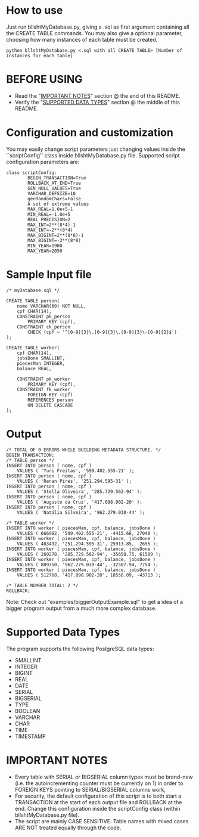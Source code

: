# How to use
Just run bllshtMyDatabase.py, giving a .sql as first argument containing all the CREATE TABLE commands. You may also give a optional parameter, choosing how many instances of each table must be created.
```
python bllshtMyDatabase.py <.sql with all CREATE TABLE> [Number of instances for each table]
```

# BEFORE USING
- Read the "[IMPORTANT NOTES](#important-notes)" section @ the end of this README.
- Verify the "[SUPPORTED DATA TYPES](#supported-data-types)" section @ the middle of this README.

# Configuration and customization
You may easily change script parameters just changing values inside the ``scriptConfig'' class inside bllshtMyDatabase.py file.
Supported script configuration parameters are:
```
class scriptConfig:
        BEGIN_TRANSACTION=True
        ROLLBACK_AT_END=True
        GEN_NULL_VALUES=True
        VARCHAR_DEFSIZE=10
        genRandomChars=False
        A set of extreme values
        MAX_REAL=1.0e+5-1
        MIN_REAL=-1.0e+5
        REAL_PRECISION=2
        MAX_INT=2**(8*4)-1
        MAX_INT=-2**(8*4)
        MAX_BIGINT=2**(8*8)-1
        MAX_BIGINT=-2**(8*8)
        MIN_YEAR=1900
        MAX_YEAR=2050
```
# Sample Input file
```
/* myDatabase.sql */

CREATE TABLE person(
	nome VARCHAR(60) NOT NULL,
	cpf CHAR(14),
	CONSTRAINT pk_person
		PRIMARY KEY (cpf),
	CONSTRAINT ck_person
		CHECK (cpf ~ '^[0-9]{3}\.[0-9]{3}\.[0-9]{3}\-[0-9]{2}$')
);

CREATE TABLE worker(
	cpf CHAR(14),
	jobsDone SMALLINT,
	piecesMan INTEGER,
	balance REAL,
	
	CONSTRAINT pk_worker
		PRIMARY KEY (cpf),
	CONSTRAINT fk_worker
		FOREIGN KEY (cpf)
		REFERENCES person
		ON DELETE CASCADE
);
```

# Output
```
/* TOTAL OF 0 ERRORS WHILE BUILDING METADATA STRUCTURE. */
BEGIN TRANSACTION;
/* TABLE person */
INSERT INTO person ( nome, cpf )
	VALUES ( 'Yuri Freitas', '599.402.555-21' );
INSERT INTO person ( nome, cpf )
	VALUES ( 'Renan Pires', '251.294.595-31' );
INSERT INTO person ( nome, cpf )
	VALUES ( 'Stella Oliveira', '285.729.562-94' );
INSERT INTO person ( nome, cpf )
	VALUES ( 'Augusto da Cruz', '417.098.902-20' );
INSERT INTO person ( nome, cpf )
	VALUES ( 'Natália Silveira', '962.279.030-44' );

/* TABLE worker */
INSERT INTO worker ( piecesMan, cpf, balance, jobsDone )
	VALUES ( 666902, '599.402.555-21', -4415.68, 27040 );
INSERT INTO worker ( piecesMan, cpf, balance, jobsDone )
	VALUES ( 483492, '251.294.595-31', 25913.85, -2655 );
INSERT INTO worker ( piecesMan, cpf, balance, jobsDone )
	VALUES ( 260278, '285.729.562-94', -35650.75, 61589 );
INSERT INTO worker ( piecesMan, cpf, balance, jobsDone )
	VALUES ( 809750, '962.279.030-44', -32507.94, 7754 );
INSERT INTO worker ( piecesMan, cpf, balance, jobsDone )
	VALUES ( 512768, '417.098.902-20', 18558.09, -43713 );

/* TABLE NUMBER TOTAL: 2 */
ROLLBACK;
```

Note: Check out "examples/biggerOutputExample.sql" to get a idea of a bigger program output from a much more complex database.

# Supported Data Types
The program supports the following PostgreSQL data types:
- SMALLINT
- INTEGER
- BIGINT
- REAL
- DATE
- SERIAL
- BIGSERIAL
- TYPE
- BOOLEAN
- VARCHAR
- CHAR
- TIME
- TIMESTAMP

# IMPORTANT NOTES
- Every table with SERIAL or BIGSERIAL column types must be brand-new (i.e. the autoincrementing counter must be currently on 1) in order to FOREIGN KEYS pointing to SERIAL/BIGSERIAL columns work,
- For security, the default configuration of this script is to both start a TRANSACTION at the start of each output file and ROLLBACK at the end. Change this configuration inside the scriptConfig class (within bllshtMyDatabase.py file).
- The script are mainly CASE SENSITIVE. Table names with mixed cases ARE NOT treated equally through the code.

